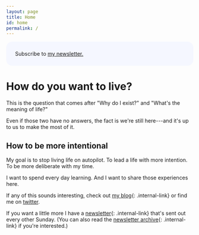 ```yaml
---
layout: page
title: Home
id: home
permalink: /
---
```


<p style="padding: 1.5rem 1.5rem; background: #f5f7ff; border-radius: 1rem;">
Subscribe to <a href="https://cjr.eo.page/tfvy3">my newsletter.</a>
</p>

# How do you want to live?

This is the question that comes after "Why do I exist?" and "What's the meaning of life?"

Even if those two have no answers, the fact is we're still here---and it's up to us to make the most of it.

## How to be more intentional

My goal is to stop living life on autopilot. To lead a life with more intention. To be more deliberate with my time.

I want to spend every day learning. And I want to share those experiences here.

If any of this sounds interesting, check out [my blog](/blog){: .internal-link} or find me on [twitter](https://twitter.com/connorjrobbins).

If you want a little more I have a [newsletter](https://www.connorjrobbins.com/newsletter){: .internal-link} that's sent out every other Sunday. (You can also read the [newsletter archive](https://www.connorjrobbins.com/newsletter){: .internal-link} if you're interested.)

<style>
  .wrapper {
    max-width: 56rem;
  }
</style>
